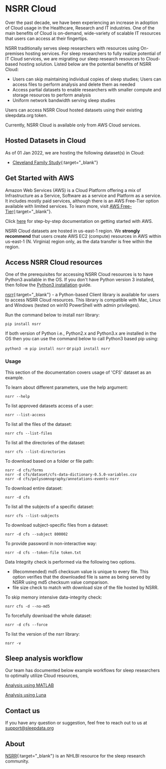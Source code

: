 # NSRR Cloud

Over the past decade, we have been experiencing an increase in adoption of Cloud usage in the Healthcare, Research and IT industries. One of the main benefits of Cloud is on-demand, wide-variety of scalable IT resources that users can access at their fingertips. 

NSRR traditionally serves sleep researchers with resources using On-premises hosting services. For sleep researchers to fully realize potential of IT Cloud services, we are migrating our sleep research resources to Cloud-based hosting solution. Listed below are the potential benefits of NSRR Cloud:
- Users can skip maintaining individual copies of sleep studies; Users can access files to perform analysis and delete them as needed
- Access partial datasets to enable researchers with smaller compute and storage resources to perform analysis
- Uniform network bandwidth serving sleep studies

 Users can access NSRR Cloud hosted datasets using their existing sleepdata.org token. 
 
Currently, NSRR Cloud is available only from AWS Cloud services.

## Hosted Datasets in Cloud

As of 01 Jan 2022, we are hosting the following dataset(s) in Cloud:

- [Cleveland Family Study](https://sleepdata.org/datasets/cfs){:target="_blank"}

## Get Started with AWS 

Amazon Web Services (AWS) is a Cloud Platform offering a mix of Infrastructure as a Service, Software as a service and Platform as a service. It includes mostly paid services, although there is an AWS Free-Tier option available with limited services. To learn more, visit [AWS Free-Tier](https://aws.amazon.com/free/){:target="_blank"}.

Click [here](./aws-getting-started.md) for step-by-step documentation on getting started with AWS.

NSRR Cloud datasets are hosted in us-east-1 region. We **strongly recommend** that users create AWS EC2 (compute) resources in AWS within us-east-1 (N. Virginia) region only, as the data transfer is free within the region. 


## Access NSRR Cloud resources

One of the prerequisites for accessing NSRR Cloud resources is to have Python3 available in the OS. If you don't have Python version 3 installed, then follow the [Python3 installation](./install-python.md) guide.


[nsrr](https://pypi.org/project/nsrr){:target="_blank"} - a Python-based Client library is available for users to access NSRR Cloud resources. This library is compatible with Mac, Linux and Windows (tested on win10 PowerShell with admin privileges).

Run the command below to install nsrr library:

```
pip install nsrr
```

If both version of Python i.e., Python2.x and Python3.x are installed in the OS then you can use the command below to call Python3 based pip using:

`python3 -m pip install nsrr` or
`pip3 install nsrr`

### Usage

This section of the documentation covers usage of 'CFS' dataset as an example.

To learn about different parameters, use the help argument:

```
nsrr --help
```

To list approved datasets access of a user:

```
nsrr --list-access
```

To list all the files of the dataset:

```
nsrr cfs --list-files
```

To list all the directories of the dataset:

```
nsrr cfs --list-directories
```

To download based on a folder or file path:

```
nsrr -d cfs/forms
nsrr -d cfs/dataset/cfs-data-dictionary-0.5.0-variables.csv
nsrr -d cfs/polysomnography/annotations-events-nsrr
```

To download entire dataset:

```
nsrr -d cfs
```

To list all the subjects of a specific dataset:

```
nsrr cfs --list-subjects
```

To download subject-specific files from a dataset:

```
nsrr -d cfs --subject 800002
```

To provide password in non-interactive way:

```
nsrr -d cfs --token-file token.txt
```

Data Integrity check is performed via the following two options.
- (Recommended) md5 checksum value is unique to every file. This option verifies that the downloaded file is same as being served by NSRR using md5 checksum value comparison. 
- file size check to match with download size of the file hosted by NSRR.

To skip memory intensive data-integrity check:

```
nsrr cfs -d --no-md5
```

To forcefully download the whole dataset:

```
nsrr -d cfs --force
```

To list the version of the nsrr library:

```
nsrr -v
```

## Sleep analysis workflow

Our team has documented below example workflows for sleep researchers to optimally utilize Cloud resources,

[Analysis using MATLAB](./matlab-workflow.md)

[Analysis using Luna](./luna-workflow.md)


## Contact us

If you have any question or suggestion, feel free to reach out to us at support@sleepdata.org

## About

[NSRR](https://sleepdata.org){:target="_blank"} is an NHLBI resource for the sleep research community.

